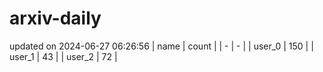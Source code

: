 # arxiv-daily
updated on 2024-06-27 06:26:56
| name | count |
| - | - |
| user_0 | 150 |
| user_1 | 43 |
| user_2 | 72 |
